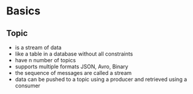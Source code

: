 # Basics

## Topic
* is a stream of data
* like a table in a database without all constraints
* have n number of topics
* supports multiple formats JSON, Avro, Binary
* the sequence of messages are called a stream
* data can be pushed to a topic using a producer and retrieved using a consumer
